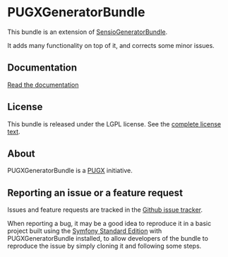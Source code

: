 PUGXGeneratorBundle
===================

This bundle is an extension of [SensioGeneratorBundle](https://github.com/sensio/SensioGeneratorBundle).

It adds many functionality on top of it, and corrects some minor issues.

Documentation
-------------

[Read the documentation](Resources/doc/index.md)

License
-------

This bundle is released under the LGPL license. See the [complete license text](Resources/meta/LICENSE).

About
-----

PUGXGeneratorBundle is a [PUGX](https://github.com/PUGX) initiative.


Reporting an issue or a feature request
---------------------------------------

Issues and feature requests are tracked in the [Github issue tracker](issues).

When reporting a bug, it may be a good idea to reproduce it in a basic project
built using the [Symfony Standard Edition](https://github.com/symfony/symfony-standard)
with PUGXGeneratorBundle installed, to allow developers of the bundle to reproduce the issue by simply cloning it
and following some steps.
